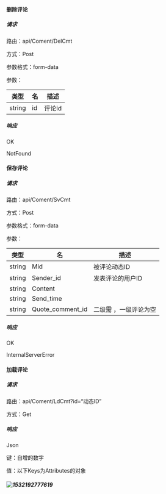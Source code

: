 #### 删除评论

##### 请求

路由：api/Coment/DelCmt

方式：Post

参数格式：form-data

参数：

| 类型   | 名   | 描述   |
| ------ | ---- | ------ |
| string | id   | 评论id |

##### 响应

OK 

NotFound



#### 保存评论

##### 请求

路由：api/Coment/SvCmt

方式：Post

参数格式：form-data

参数：

| 类型   | 名               | 描述                  |
| ------ | ---------------- | --------------------- |
| string | Mid              | 被评论动态ID          |
| string | Sender_id        | 发表评论的用户ID      |
| string | Content          |                       |
| string | Send_time        |                       |
| string | Quote_comment_id | 二级需 ，一级评论为空 |

##### 响应

OK 

InternalServerError



#### 加载评论

##### 请求

路由：api/Coment/LdCmt?id=“动态ID”

方式：Get

##### 响应

Json

键：自增的数字

值：以下Keys为Attributes的对象

##### ![1532192777619](C:\Users\李\AppData\Local\Temp\1532192777619.png)